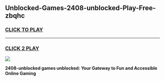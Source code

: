 
## Unblocked-Games-2408-unblocked-Play-Free-zbqhc
<h3>
<a href="https://premium76.site?title=2408-unblocked&ref=18A1">CLICK TO PLAY</a></h3>
<hr>

<h3>
<a href="https://premium76.site?title=2408-unblocked&ref=18A1">CLICK 2 PLAY</a>
  
</h3>

<a href="https://premium76.site?title=2408-unblocked&ref=18A1"><img src="https://clearcache.store/games.png"></a>


**2408-unblocked games unblocked: Your Gateway to Fun and Accessible Online Gaming**
